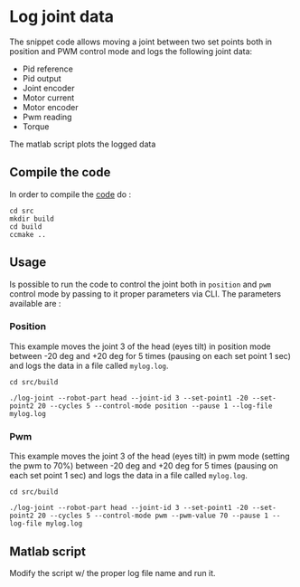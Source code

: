 # Log joint data
The snippet code allows moving a joint between two set points both in position and PWM control mode and logs the following joint data:

- Pid reference
- Pid output
- Joint encoder 
- Motor current
- Motor encoder 
- Pwm reading
- Torque

The matlab script plots the logged data

## Compile the code
In order to compile the [code](src/main.cpp) do :

```console
cd src
mkdir build
cd build
ccmake ..
```

## Usage
Is possible to run the code to control the joint both in `position` and `pwm` control mode by passing to it proper parameters via CLI.
The parameters available are :

### Position
This example moves the joint 3 of the head (eyes tilt) in position mode between -20 deg and +20 deg for 5 times (pausing on each set point 1 sec) and logs the data in a file called `mylog.log`.

```console
cd src/build

./log-joint --robot-part head --joint-id 3 --set-point1 -20 --set-point2 20 --cycles 5 --control-mode position --pause 1 --log-file mylog.log
```

### Pwm
This example moves the joint 3 of the head (eyes tilt) in pwm mode (setting the pwm to 70%) between -20 deg and +20 deg for 5 times (pausing on each set point 1 sec) and logs the data in a file called `mylog.log`.

```console
cd src/build

./log-joint --robot-part head --joint-id 3 --set-point1 -20 --set-point2 20 --cycles 5 --control-mode pwm --pwm-value 70 --pause 1 --log-file mylog.log
```

## Matlab script
Modify the script w/ the proper log file name and run it.
